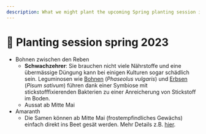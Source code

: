 ```yaml
---
description: What we might plant the upcoming Spring planting session in Brentjong
---
```


# 🌴 Planting session spring 2023

* Bohnen zwischen den Reben
  * **Schwachzehrer**: Sie brauchen nicht viele Nährstoffe und eine übermässige Düngung kann bei einigen Kulturen sogar schädlich sein. Leguminosen wie [Bohnen](https://www.plantura.garden/gemuese/bohnen) (_Phaseolus vulgaris_) und [Erbsen](https://www.plantura.garden/gemuese/erbsen) (_Pisum sativum_) führen dank einer Symbiose mit stickstofffixierenden Bakterien zu einer Anreicherung von Stickstoff im Boden.
  * Aussat ab Mitte Mai
* Amaranth
  * Die Samen können ab Mitte Mai (frostempfindliches Gewächs) einfach direkt ins Beet gesät werden. Mehr Details z.B. [hier](https://www.gartenjournal.net/amaranth-anpflanzen).
